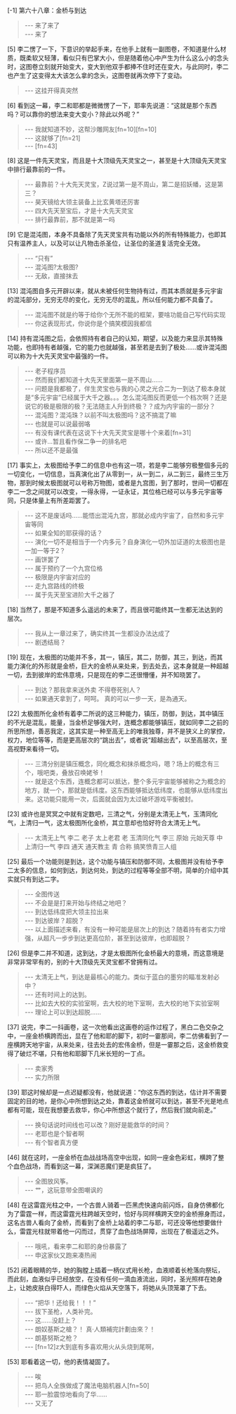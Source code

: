 
[-1] 第六十八章：金桥与到达
>--- 来了来了<br>
>--- 来了<br>

[5] 李二愣了一下，下意识的举起手来，在他手上就有一副图卷，不知道是什么材质，既柔软又轻薄，看似只有巴掌大小，但是随着他心中产生为什么这么小的念头时，这图卷立刻就开始变大，变大到他双手都捧不住时还在变大，与此同时，李二也产生了这变得太大该怎么拿的念头，这图卷就再次停下了变动。
>--- 这挂开得真突然<br>

[6] 看到这一幕，李二和耶都是微微愣了一下，耶率先说道：“这就是那个东西吗？可以靠你的想法来变大变小？除此以外呢？”
>--- 我就知道不妙，这帮沙雕网友[fn=10][fn=10]<br>
>--- 这就够了[fn=21]<br>
>--- [fn=43]<br>

[8] 这是一件先天灵宝，而且是十大顶级先天灵宝之一，甚至是十大顶级先天灵宝中排行最靠前的一件。
>--- 最靠前？十大先天灵宝，Z说过第一是不周山，第二是招妖幡，这是第三？<br>
>--- 昊天镜给大领主装备上比玄黄塔还厉害<br>
>--- 四大先天至宝后，才是十大先天灵宝<br>
>--- 排行最靠前，那不就是第一吗<br>

[9] 它是混沌图，本身不具备除了先天灵宝共有功能以外的所有特殊能力，也即其只有温养主人，以及可以让凡物击杀圣位，让圣位的圣道复活完全无效。
>--- “只有”<br>
>--- 混沌图?太极图?<br>
>--- 无敌，直接抹去<br>

[13] 混沌图自多元开辟以来，就从未被任何生物持有过，而其本质就是多元宇宙的混沌部分，无穷无尽的变化，无穷无尽的混乱，所以任何能力都不具备了。
>--- 混沌图不就是约等于给你个无所不能的框架，要啥功能自己写代码实现<br>
>--- 你这表现形式，你说你是个搞笑模因我都信<br>

[14] 持有混沌图之后，会依照持有者自己的认知，期望，以及能力来显示其特殊功能，也即持有者越强，它的能力也就越强，甚至若是去到了极处……或许混沌图可以称为十大先天灵宝中最强的一件。
>--- 老子程序员<br>
>--- 然而我们都知道十大先天里面第一是不周山……<br>
>--- 问题是我都极了，伴生灵宝也与我的心灵之光合二为一到达了极本身就是“多元宇宙”已经属于大千之器。。。怎么混沌图反而更低一个档次啊？还是说它的极是极限的极？无法随主人升到终极？？成为内宇宙的一部分？<br>
>--- 混沌图？混沌珠？以前不叫太极图吗？这不搞混了嘛<br>
>--- 也就是可以说最弱咯<br>
>--- 有没有课代表在这说下十大先天灵宝是哪十个来着[fn=31]<br>
>--- 或许…暂且看作保二争一的排名吧<br>
>--- 所以还不是最强<br>

[17] 事实上，太极图给予李二的信息中也有这一项，若是李二能够穷极整個多元的一切变化，一切信息，当真演化出了从零到一，从一到二，从二到三，最终三生万物，那到时候太极图就可以号称万物图，或者是九宫图，到了那时，世间一切都在李二一念之间就可以改变，一得永得，一证永证，其位格已经可以与多元宇宙等同，只是体量上有所差距罢了。
>--- 这不是废话吗……能悟出混沌九宫，那就必成内宇宙了，自然和多元宇宙等同<br>
>--- 如果全知的耶获得的话？<br>
>--- 演化一切不是相当于一个内多元？自身演化一切外加证道的太极图也是 一加一等于2？<br>
>--- 画饼罢了<br>
>--- 属于预约了一个九宫位格<br>
>--- 极限是内宇宙对应的<br>
>--- 走九宫路线的终极<br>
>--- 属于先天至宝进阶大千之器了<br>

[18] 当然了，那是不知道多么遥远的未来了，而且很可能终其一生都无法达到的层次。
>--- 我从上一章过来了，确实终其一生都没办法达成了<br>
>--- 剧透结局？<br>

[19] 现在，太极图的功能并不多，其一，镇压，其二，防御，其三，到达，而其能力演化的外形就是金桥，巨大的金桥从来处来，到去处去，这本身就是一种超越一切，去到彼岸的宏伟意境，只是现在的李二还很懵懂，并不知晓罢了。
>--- 到达？那我拿来送外卖 不得卷死别人？<br>
>--- 如果通天拿到了，呵呵。
真的可以一步一天，是為通天。<br>

[22] 太极图所化金桥有着李二所说的这三种能力，镇压，防御，到达，其中镇压的不光是混乱，能量，当金桥足够强大时，连概念都能够镇压，就如同李二之前的所思所想，善恶我定，这其实是一种至高无上的唯我独尊，并不是狭义上的掌控，权力，地位等等，而是更高层次的“跳出去”，或者说“超越出去”，以至高层次，至高视野来看待一切。
>--- 三清分别是镇压概念，同化概念和抹杀概念吗，嗯？场上的概念有三个，哦吧类，叠放召唤姥爷！<br>
>--- 就是这个东西，连概念都可以抵达，整个多元宇宙能够被称之为概念的地方，就一个，那就是低纬度。这东西能够抵达低纬度，也能够从低纬度出来。这功能只能用一次，后面就会因为太过破坏游戏平衡被封。<br>

[23] 或许也是冥冥之中就有定数吧，三清之气，分别是太清无上气，玉清同化气，上清归一气，这太极图所化金桥，其立意却也恰好符合太清无上气。
>--- 太清无上气 李二 老子 太上老君 老
玉清同化气 李三 原始 元始天尊 中
上清归一气 李四 通天 通天教主 青
合称 搞笑愤青三人组<br>

[25] 最后一个功能则是到达，这个功能与镇压和防御不同，太极图并没有给予李二太多的信息，如何到达，到达何处，到达的过程等等全部不明，简单的介绍中其实就只有到达二字。
>--- 全图传送<br>
>--- 不会是是打来开始与终结之地吧？<br>
>--- 到达低纬度把大领主拉出来<br>
>--- 到达彼岸？超脱？<br>
>--- 以上面描述来看，有没有一种可能是层次上的到达？随着持有者实力增强，从超凡一步步到达更高位阶，甚至到达彼岸，也即超脱？<br>

[26] 但是李二并不知道，这到达，才是太极图所化金桥最大的意境，而这意境是非常非常罕有的，别的十大顶级先天灵宝都不曾拥有过。
>--- 太清无上气，到达是最核心的能力。类似于蓝白的墨穷的瞄准发射必中？<br>
>--- 还有时间上的达到。<br>
>--- 比如去大校的实验室啊，去大校的地下室啊，去大校的地下实验室啊<br>
>--- 理论上可以到达超脱……<br>

[37] 说完，李二一抖画卷，这一次他看出这画卷的运作过程了，黑白二色交杂之中，一座金桥横跨而出，显在了他和耶的脚下，初时一霎那间，李二仿佛看到了一座横跨天地宇宙，从来处来，往去处去的宏伟金桥，但是一霎那之后，这金桥救变得了破烂不堪，只有他和耶脚下几米长短的一丁点。
>--- 卖家秀<br>
>--- 实力所限<br>

[39] 耶这时候却是一点迟疑都没有，他就说道：“你这东西的到达，估计并不需要固定的目的地，是你心中所想到达之处，靠着这金桥就可以到达，甚至不光是地点都有可能，现在我想要去救华，你心中所想这个就行了，然后我们就向前走。”
>--- 换句话说时间线也可以改？刚好是能救华的时间？<br>
>--- 老耶也是个智者啊<br>
>--- 有个智者真方便<br>

[46] 就在这时，一座金桥在血战战场高空中出现，如同一座金色彩虹，横跨了整个血色战场，而看到这一幕，深渊恶魔们更是疯狂了。
>--- 全图放风筝。<br>
>--- 艹，这玩意带全图嘲讽的<br>

[48] 在这雷霆光柱之中，一个古兽人骑着一匹黑虎快速向前闪烁，自身仿佛都化为了雷霆一样，而这雷霆光柱跨越天空时，恰好与同样横跨天空的金桥擦身而过，这名古兽人看向了金桥，而看到了金桥上站着的李二与耶，可还没等他想要做什么，雷霆光柱就带着他一闪而过，贯穿了血色战场屏障，出现在了极遥远之外。
>--- 哦吼，看来李二和耶的身份暴露了<br>
>--- 申这家伙又跑来凑热闹<br>

[52] 闭着眼睛的华，她的胸膛上插着一柄仪式用长枪，血液顺着长枪落向祭坛，而此刻，血液似乎已经放空，在没有任何一滴血液流出，同时，圣光照样在她身上，让她皮肤白得吓人，而绿色火焰从天空落下，将她从头顶笼罩了下去。
>--- “把华！还给我！！！”<br>
>--- 拔下圣枪，人类补完。<br>
>--- 这……没赶上？<br>
>--- 朗奴基斯之槍？！
真·人類補完計劃由來？！<br>
>--- 朗基努斯之枪？<br>
>--- [fn=12]z大到底有多喜欢用火从头烧到尾啊，<br>

[53] 耶看着这一切，他的表情凝固了。
>--- 唉<br>
>--- 把鸟人全族做成了魔法电脑机器人[fn=50]<br>
>--- 耶一脸震惊地看向了华……<br>
>--- 又无了<br>
